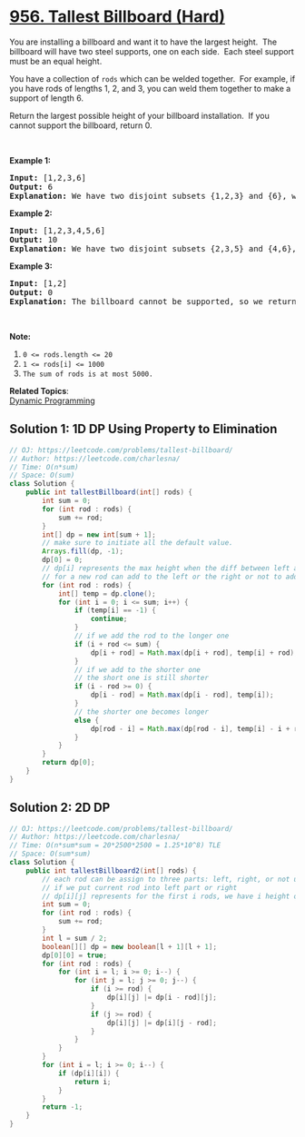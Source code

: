 # [956. Tallest Billboard (Hard)](https://leetcode.com/problems/tallest-billboard/)

<p>You are installing a billboard and want it to have the largest height.&nbsp; The billboard will have two steel supports, one on each side.&nbsp; Each steel support must be an equal height.</p>

<p>You have a collection of <code>rods</code> which can be welded together.&nbsp; For example, if you have rods of lengths 1, 2, and 3, you can weld them together to make a support of length 6.</p>

<p>Return the largest possible height of your billboard installation.&nbsp; If you cannot support the billboard, return 0.</p>

<p>&nbsp;</p>

<p><strong>Example 1:</strong></p>

<pre><strong>Input: </strong><span id="example-input-1-1">[1,2,3,6]</span>
<strong>Output: </strong><span id="example-output-1">6</span>
<strong>Explanation:</strong> We have two disjoint subsets {1,2,3} and {6}, which have the same sum = 6.
</pre>

<div>
<p><strong>Example 2:</strong></p>

<pre><strong>Input: </strong><span id="example-input-2-1">[1,2,3,4,5,6]</span>
<strong>Output: </strong><span id="example-output-2">10</span>
<strong>Explanation:</strong> We have two disjoint subsets {2,3,5} and {4,6}, which have the same sum = 10.
</pre>
</div>

<div>
<p><strong>Example 3:</strong></p>

<pre><strong>Input: </strong><span id="example-input-3-1">[1,2]</span>
<strong>Output: </strong><span id="example-output-3">0</span>
<strong>Explanation: </strong>The billboard cannot be supported, so we return 0.
</pre>
</div>

<p>&nbsp;</p>

<p><strong>Note:</strong></p>

<ol>
	<li><code>0 &lt;= rods.length &lt;= 20</code></li>
	<li><code>1 &lt;= rods[i] &lt;= 1000</code></li>
	<li><code>The sum of rods is at most 5000.</code></li>
</ol>


**Related Topics**:  
[Dynamic Programming](https://leetcode.com/tag/dynamic-programming/)

## Solution 1: 1D DP Using Property to Elimination

```java
// OJ: https://leetcode.com/problems/tallest-billboard/
// Author: https://leetcode.com/charlesna/
// Time: O(n*sum)
// Space: O(sum)
class Solution {
    public int tallestBillboard(int[] rods) {
        int sum = 0;
        for (int rod : rods) {
            sum += rod;
        }
        int[] dp = new int[sum + 1];
		// make sure to initiate all the default value.
        Arrays.fill(dp, -1);
        dp[0] = 0;
        // dp[i] represents the max height when the diff between left and right is i.
        // for a new rod can add to the left or the right or not to add.
        for (int rod : rods) {
            int[] temp = dp.clone();
            for (int i = 0; i <= sum; i++) {
                if (temp[i] == -1) {
                    continue;
                }
                // if we add the rod to the longer one
                if (i + rod <= sum) {
                    dp[i + rod] = Math.max(dp[i + rod], temp[i] + rod);
                }
                // if we add to the shorter one
                // the short one is still shorter
                if (i - rod >= 0) {
                    dp[i - rod] = Math.max(dp[i - rod], temp[i]);
                }
                // the shorter one becomes longer
                else {
                    dp[rod - i] = Math.max(dp[rod - i], temp[i] - i + rod);
                }
            }
        }
        return dp[0];
    }
}
```

## Solution 2: 2D DP

```java
// OJ: https://leetcode.com/problems/tallest-billboard/
// Author: https://leetcode.com/charlesna/
// Time: O(n*sum*sum = 20*2500*2500 = 1.25*10^8) TLE
// Space: O(sum*sum)
class Solution {
    public int tallestBillboard2(int[] rods) {
        // each rod can be assign to three parts: left, right, or not use
        // if we put current rod into left part or right
        // dp[i][j] represents for the first i rods, we have i height on left and j height on right
        int sum = 0;
        for (int rod : rods) {
            sum += rod;
        }
        int l = sum / 2;
        boolean[][] dp = new boolean[l + 1][l + 1];
        dp[0][0] = true;
        for (int rod : rods) {
            for (int i = l; i >= 0; i--) {
                for (int j = l; j >= 0; j--) {
                    if (i >= rod) {
                        dp[i][j] |= dp[i - rod][j];
                    }
                    if (j >= rod) {
                        dp[i][j] |= dp[i][j - rod];
                    }
                }
            }
        }
        for (int i = l; i >= 0; i--) {
            if (dp[i][i]) {
                return i;
            }
        }
        return -1;
    }
}
```